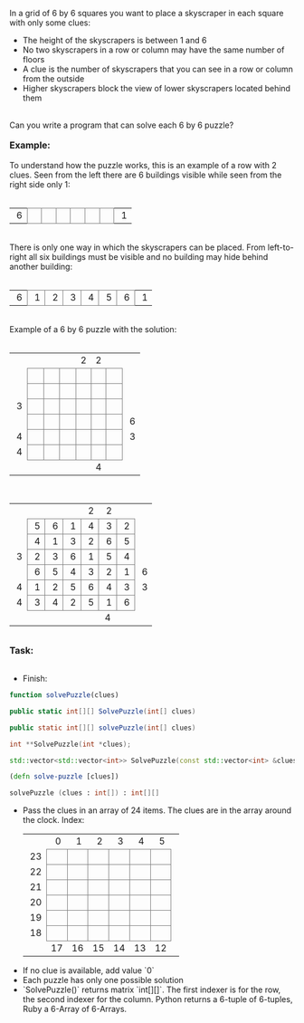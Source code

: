 <style type="text/css">
    table, tr, td {
        border: 0px;
    }
</style>
In a grid of 6 by 6 squares you want to place a skyscraper in each square with only some clues:
<ul>
    <li>The height of the skyscrapers is between 1 and 6</li>
    <li>No two skyscrapers in a row or column may have the same number of floors</li>
    <li>A clue is the number of skyscrapers that you can see in a row or column from the outside</li>
    <li>Higher skyscrapers block the view of lower skyscrapers located behind them</li>
</ul>
<br>
Can you write a program that can solve each 6 by 6 puzzle?
<br>
<br>
<b style="font-size:16px">Example:</b>
<br>
<br>
To understand how the puzzle works, this is an example of a row with 2 clues. Seen from the left there are 6 buildings visible while seen from the right side only 1:
<br>
<br>
<table style="width: 276px">
    <tr>
        <td style="text-align:center;height:16px;"> 6</td>
        <td style="text-align:center; border: solid 1px;height:16px;border-color:gray;">&nbsp;&nbsp;</td>
        <td style="text-align:center; border: solid 1px;height:16px;border-color:gray;">&nbsp;&nbsp;</td>
        <td style="text-align:center; border: solid 1px;height:16px;border-color:gray;">&nbsp;&nbsp;</td>
        <td style="text-align:center; border: solid 1px;height:16px;border-color:gray;">&nbsp;&nbsp;</td>
        <td style="text-align:center; border: solid 1px;height:16px;border-color:gray;">&nbsp;&nbsp;</td>
        <td style="text-align:center; border: solid 1px;height:16px;border-color:gray;">&nbsp;&nbsp;</td>
        <td style="text-align:center;height:16px;"> 1</td>
    </tr>
</table>
<br>
There is only one way in which the skyscrapers can be placed. From left-to-right all six buildings must be visible and no building may hide behind another building:
<br>
<br>
<table style="width: 276px">
    <tr>
        <td style="text-align:center;height:16px;"> 6</td>
        <td style="text-align:center; border: solid 1px;height:16px;border-color:gray;"> 1</td>
        <td style="text-align:center; border: solid 1px;height:16px;border-color:gray;"> 2</td>
        <td style="text-align:center; border: solid 1px;height:16px;border-color:gray;"> 3</td>
        <td style="text-align:center; border: solid 1px;height:16px;border-color:gray;"> 4</td>
        <td style="text-align:center; border: solid 1px;height:16px;border-color:gray;"> 5</td>
        <td style="text-align:center; border: solid 1px;height:16px;border-color:gray;"> 6</td>
        <td style="text-align:center;height:16px;"> 1</td>
    </tr>
</table>
<br>
Example of a 6 by 6 puzzle with the solution:
<br>
<br>
<table style="width: 276px">
    <tr>
        <td style="text-align:center; border: 0px;height:16px;">&nbsp;&nbsp;</td>
        <td style="text-align:center; border-bottom: solid 1px;height:16px;border-color:gray;">&nbsp;&nbsp;&nbsp;</td>
        <td style="text-align:center; border-bottom: solid 1px;height:16px;border-color:gray;">&nbsp;&nbsp;&nbsp;</td>
        <td style="text-align:center; border-bottom: solid 1px;height:16px;border-color:gray;">&nbsp;&nbsp;&nbsp;</td>
        <td style="text-align:center; border-bottom: solid 1px;height:16px;border-color:gray;"> 2</td>
        <td style="text-align:center; border-bottom: solid 1px;height:16px;border-color:gray;"> 2</td>
        <td style="text-align:center; border-bottom: solid 1px;height:16px;border-color:gray;">&nbsp;&nbsp;&nbsp;</td>
        <td style="text-align:center; border: 0px;height:16px;">&nbsp;&nbsp;</td>
    </tr>
    <tr>
        <td style="text-align:center; border: 0px;height:16px;">&nbsp;&nbsp;</td>
        <td style="text-align:center; border: solid 1px;height:16px;border-color:gray;">&nbsp;&nbsp;</td>
        <td style="text-align:center; border: solid 1px;height:16px;border-color:gray;">&nbsp;&nbsp;</td>
        <td style="text-align:center; border: solid 1px;height:16px;border-color:gray;">&nbsp;&nbsp;</td>
        <td style="text-align:center; border: solid 1px;height:16px;border-color:gray;">&nbsp;&nbsp;</td>
        <td style="text-align:center; border: solid 1px;height:16px;border-color:gray;">&nbsp;&nbsp;</td>
        <td style="text-align:center; border: solid 1px;height:16px;border-color:gray;">&nbsp;&nbsp;</td>
        <td style="text-align:center; border: 0px;height:16px;">&nbsp;&nbsp;</td>
    </tr>
    <tr>
        <td style="text-align:center; border: 0px;height:16px;">&nbsp;&nbsp;</td>
        <td style="text-align:center; border: solid 1px;height:16px;border-color:gray;">&nbsp;&nbsp;</td>
        <td style="text-align:center; border: solid 1px;height:16px;border-color:gray;">&nbsp;&nbsp;</td>
        <td style="text-align:center; border: solid 1px;height:16px;border-color:gray;">&nbsp;&nbsp;</td>
        <td style="text-align:center; border: solid 1px;height:16px;border-color:gray;">&nbsp;&nbsp;</td>
        <td style="text-align:center; border: solid 1px;height:16px;border-color:gray;">&nbsp;&nbsp;</td>
        <td style="text-align:center; border: solid 1px;height:16px;border-color:gray;">&nbsp;&nbsp;</td>
        <td style="text-align:center; border: 0px;height:16px;">&nbsp;&nbsp;</td>
    </tr>
    <tr>
        <td style="text-align:center; border: 0px;height:16px;"> 3</td>
        <td style="text-align:center; border: solid 1px;height:16px;border-color:gray;">&nbsp;&nbsp;</td>
        <td style="text-align:center; border: solid 1px;height:16px;border-color:gray;">&nbsp;&nbsp;</td>
        <td style="text-align:center; border: solid 1px;height:16px;border-color:gray;">&nbsp;&nbsp;</td>
        <td style="text-align:center; border: solid 1px;height:16px;border-color:gray;">&nbsp;&nbsp;</td>
        <td style="text-align:center; border: solid 1px;height:16px;border-color:gray;">&nbsp;&nbsp;</td>
        <td style="text-align:center; border: solid 1px;height:16px;border-color:gray;">&nbsp;&nbsp;</td>
        <td style="text-align:center; border: 0px;height:16px;">&nbsp;&nbsp;</td>
    </tr>
    <tr>
        <td style="text-align:center; border: 0px;height:16px;">&nbsp;&nbsp;</td>
        <td style="text-align:center; border: solid 1px;height:16px;border-color:gray;">&nbsp;&nbsp;</td>
        <td style="text-align:center; border: solid 1px;height:16px;border-color:gray;">&nbsp;&nbsp;</td>
        <td style="text-align:center; border: solid 1px;height:16px;border-color:gray;">&nbsp;&nbsp;</td>
        <td style="text-align:center; border: solid 1px;height:16px;border-color:gray;">&nbsp;&nbsp;</td>
        <td style="text-align:center; border: solid 1px;height:16px;border-color:gray;">&nbsp;&nbsp;</td>
        <td style="text-align:center; border: solid 1px;height:16px;border-color:gray;">&nbsp;&nbsp;</td>
        <td style="text-align:center; border: 0px;height:16px;"> 6</td>
    </tr>
    <tr>
        <td style="text-align:center; border: 0px;height:16px;"> 4</td>
        <td style="text-align:center; border: solid 1px;height:16px;border-color:gray;">&nbsp;&nbsp;</td>
        <td style="text-align:center; border: solid 1px;height:16px;border-color:gray;">&nbsp;&nbsp;</td>
        <td style="text-align:center; border: solid 1px;height:16px;border-color:gray;">&nbsp;&nbsp;</td>
        <td style="text-align:center; border: solid 1px;height:16px;border-color:gray;">&nbsp;&nbsp;</td>
        <td style="text-align:center; border: solid 1px;height:16px;border-color:gray;">&nbsp;&nbsp;</td>
        <td style="text-align:center; border: solid 1px;height:16px;border-color:gray;">&nbsp;&nbsp;</td>
        <td style="text-align:center; border: 0px;height:16px;"> 3</td>
    </tr>
    <tr>
        <td style="text-align:center; border: 0px;height:16px;"> 4</td>
        <td style="text-align:center; border: solid 1px;height:16px;border-color:gray;">&nbsp;&nbsp;</td>
        <td style="text-align:center; border: solid 1px;height:16px;border-color:gray;">&nbsp;&nbsp;</td>
        <td style="text-align:center; border: solid 1px;height:16px;border-color:gray;">&nbsp;&nbsp;</td>
        <td style="text-align:center; border: solid 1px;height:16px;border-color:gray;">&nbsp;&nbsp;</td>
        <td style="text-align:center; border: solid 1px;height:16px;border-color:gray;">&nbsp;&nbsp;</td>
        <td style="text-align:center; border: solid 1px;height:16px;border-color:gray;">&nbsp;&nbsp;</td>
        <td style="text-align:center; border: 0px;height:16px;">&nbsp;&nbsp;</td>
    </tr>
    <tr>
        <td style="text-align:center; border: 0px;height:16px;">&nbsp;&nbsp;</td>
        <td style="height:16px;">&nbsp;&nbsp;</td>
        <td style="height:16px;">&nbsp;&nbsp;</td>
        <td style="height:16px;">&nbsp;&nbsp;</td>
        <td style="height:16px;">&nbsp;&nbsp;</td>
        <td style="text-align:center;height:16px;"> 4</td>
        <td style="height:16px;">&nbsp;&nbsp;</td>
        <td style="text-align:center; border: 0px;height:16px;">&nbsp;&nbsp;</td>
    </tr>
</table>
<br>
<table style="width: 276px">
    <tr>
        <td style="text-align:center; border: 0px;height:16px;">&nbsp;&nbsp;</td>
        <td style="text-align:center; border-bottom: solid 1px;height:16px;border-color:gray;">&nbsp;&nbsp;</td>
        <td style="text-align:center; border-bottom: solid 1px;height:16px;border-color:gray;">&nbsp;&nbsp;</td>
        <td style="text-align:center; border-bottom: solid 1px;height:16px;border-color:gray;">&nbsp;&nbsp;</td>
        <td style="text-align:center; border-bottom: solid 1px;height:16px;border-color:gray;"> 2</td>
        <td style="text-align:center; border-bottom: solid 1px;height:16px;border-color:gray;"> 2</td>
        <td style="text-align:center; border-bottom: solid 1px;height:16px;border-color:gray;">&nbsp;&nbsp;</td>
        <td style="text-align:center; border: 0px;height:16px;">&nbsp;&nbsp;</td>
    </tr>
    <tr>
        <td style="text-align:center; border: 0px;height:16px;">&nbsp;&nbsp;</td>
        <td style="text-align:center; border: solid 1px;height:16px;border-color:gray;"> 5</td>
        <td style="text-align:center; border: solid 1px;height:16px;border-color:gray;"> 6</td>
        <td style="text-align:center; border: solid 1px;height:16px;border-color:gray;"> 1</td>
        <td style="text-align:center; border: solid 1px;height:16px;border-color:gray;"> 4</td>
        <td style="text-align:center; border: solid 1px;height:16px;border-color:gray;"> 3</td>
        <td style="text-align:center; border: solid 1px;height:16px;border-color:gray;"> 2</td>
        <td style="text-align:center; border: 0px;height:16px;">&nbsp;&nbsp;</td>
    </tr>
    <tr>
        <td style="text-align:center; border: 0px;height:16px;">&nbsp;&nbsp;</td>
        <td style="text-align:center; border: solid 1px;height:16px;border-color:gray;"> 4</td>
        <td style="text-align:center; border: solid 1px;height:16px;border-color:gray;"> 1</td>
        <td style="text-align:center; border: solid 1px;height:16px;border-color:gray;"> 3</td>
        <td style="text-align:center; border: solid 1px;height:16px;border-color:gray;"> 2</td>
        <td style="text-align:center; border: solid 1px;height:16px;border-color:gray;"> 6</td>
        <td style="text-align:center; border: solid 1px;height:16px;border-color:gray;"> 5</td>
        <td style="text-align:center; border: 0px;height:16px;">&nbsp;&nbsp;</td>
    </tr>
    <tr>
        <td style="text-align:center; border: 0px;height:16px;"> 3</td>
        <td style="text-align:center; border: solid 1px;height:16px;border-color:gray;"> 2</td>
        <td style="text-align:center; border: solid 1px;height:16px;border-color:gray;"> 3</td>
        <td style="text-align:center; border: solid 1px;height:16px;border-color:gray;"> 6</td>
        <td style="text-align:center; border: solid 1px;height:16px;border-color:gray;"> 1</td>
        <td style="text-align:center; border: solid 1px;height:16px;border-color:gray;"> 5</td>
        <td style="text-align:center; border: solid 1px;height:16px;border-color:gray;"> 4</td>
        <td style="text-align:center; border: 0px;height:16px;">&nbsp;&nbsp;</td>
    </tr>
    <tr>
        <td style="text-align:center; border: 0px;height:16px;">&nbsp;&nbsp;</td>
        <td style="text-align:center; border: solid 1px;height:16px;border-color:gray;"> 6</td>
        <td style="text-align:center; border: solid 1px;height:16px;border-color:gray;"> 5</td>
        <td style="text-align:center; border: solid 1px;height:16px;border-color:gray;"> 4</td>
        <td style="text-align:center; border: solid 1px;height:16px;border-color:gray;"> 3</td>
        <td style="text-align:center; border: solid 1px;height:16px;border-color:gray;"> 2</td>
        <td style="text-align:center; border: solid 1px;height:16px;border-color:gray;"> 1</td>
        <td style="text-align:center; border: 0px;height:16px;"> 6</td>
    </tr>
    <tr>
        <td style="text-align:center; border: 0px;height:16px;"> 4</td>
        <td style="text-align:center; border: solid 1px;height:16px;border-color:gray;"> 1</td>
        <td style="text-align:center; border: solid 1px;height:16px;border-color:gray;"> 2</td>
        <td style="text-align:center; border: solid 1px;height:16px;border-color:gray;"> 5</td>
        <td style="text-align:center; border: solid 1px;height:16px;border-color:gray;"> 6</td>
        <td style="text-align:center; border: solid 1px;height:16px;border-color:gray;"> 4</td>
        <td style="text-align:center; border: solid 1px;height:16px;border-color:gray;"> 3</td>
        <td style="text-align:center; border: 0px;height:16px;"> 3</td>
    </tr>
    <tr>
        <td style="text-align:center; border: 0px;height:16px;"> 4</td>
        <td style="text-align:center; border: solid 1px;height:16px;border-color:gray;"> 3</td>
        <td style="text-align:center; border: solid 1px;height:16px;border-color:gray;"> 4</td>
        <td style="text-align:center; border: solid 1px;height:16px;border-color:gray;"> 2</td>
        <td style="text-align:center; border: solid 1px;height:16px;border-color:gray;"> 5</td>
        <td style="text-align:center; border: solid 1px;height:16px;border-color:gray;"> 1</td>
        <td style="text-align:center; border: solid 1px;height:16px;border-color:gray;"> 6</td>
        <td style="text-align:center; border: 0px;height:16px;">&nbsp;&nbsp;</td>
    </tr>
    <tr>
        <td style="text-align:center; border: 0px;height:16px;">&nbsp;&nbsp;</td>
        <td style="height:16px;">&nbsp;&nbsp;</td>
        <td style="height:16px;">&nbsp;&nbsp;</td>
        <td style="height:16px;">&nbsp;&nbsp;</td>
        <td style="height:16px;">&nbsp;&nbsp;</td>
        <td style="text-align:center;height:16px;"> 4</td>
        <td style="height:16px;">&nbsp;&nbsp;</td>
        <td style="text-align:center; border: 0px;height:16px;">&nbsp;&nbsp;</td>
    </tr>
</table>
<br>
<b style="font-size:16px">Task:</b>
<br>
<br>

<ul>
    <li>Finish:</li>
</ul>

```javascript
function solvePuzzle(clues)
```    
```csharp
public static int[][] SolvePuzzle(int[] clues)
```
```java
public static int[][] solvePuzzle(int[] clues)
```
```c
int **SolvePuzzle(int *clues);
```
```cpp
std::vector<std::vector<int>> SolvePuzzle(const std::vector<int> &clues);
```
```clojure
(defn solve-puzzle [clues])
```
```fsharp
solvePuzzle (clues : int[]) : int[][]
```
<ul>
    <li>
        Pass the clues in an array of 24 items. The clues are in the array around the clock. Index:
        <br>
        <table style="width: 276px">
            <tr>
                <td style="text-align:center; border: 0px;height:16px;">  </td>
                <td style="text-align:center; border-bottom: solid 1px;height:16px;border-color:gray;"> 0</td>
                <td style="text-align:center; border-bottom: solid 1px;height:16px;border-color:gray;"> 1</td>
                <td style="text-align:center; border-bottom: solid 1px;height:16px;border-color:gray;"> 2</td>
                <td style="text-align:center; border-bottom: solid 1px;height:16px;border-color:gray;"> 3</td>
                <td style="text-align:center; border-bottom: solid 1px;height:16px;border-color:gray;"> 4</td>
                <td style="text-align:center; border-bottom: solid 1px;height:16px;border-color:gray;"> 5</td>
                <td style="text-align:center; border: 0px;height:16px;">  </td>
            </tr>
            <tr>
                <td style="text-align:center; border: 0px;height:16px;"> 23</td>
                <td style="text-align:center; border: solid 1px;height:16px;border-color:gray;">  </td>
                <td style="text-align:center; border: solid 1px;height:16px;border-color:gray;">  </td>
                <td style="text-align:center; border: solid 1px;height:16px;border-color:gray;">  </td>
                <td style="text-align:center; border: solid 1px;height:16px;border-color:gray;">  </td>
                <td style="text-align:center; border: solid 1px;height:16px;border-color:gray;">  </td>
                <td style="text-align:center; border: solid 1px;height:16px;border-color:gray;">  </td>
                <td style="text-align:center; border: 0px;height:16px;"> 6</td>
            </tr>
            <tr>
                <td style="text-align:center; border: 0px;height:16px;"> 22</td>
                <td style="text-align:center; border: solid 1px;height:16px;border-color:gray;">  </td>
                <td style="text-align:center; border: solid 1px;height:16px;border-color:gray;">  </td>
                <td style="text-align:center; border: solid 1px;height:16px;border-color:gray;">  </td>
                <td style="text-align:center; border: solid 1px;height:16px;border-color:gray;">  </td>
                <td style="text-align:center; border: solid 1px;height:16px;border-color:gray;">  </td>
                <td style="text-align:center; border: solid 1px;height:16px;border-color:gray;">  </td>
                <td style="text-align:center; border: 0px;height:16px;"> 7</td>
            </tr>
            <tr>
                <td style="text-align:center; border: 0px;height:16px;"> 21</td>
                <td style="text-align:center; border: solid 1px;height:16px;border-color:gray;">  </td>
                <td style="text-align:center; border: solid 1px;height:16px;border-color:gray;">  </td>
                <td style="text-align:center; border: solid 1px;height:16px;border-color:gray;">  </td>
                <td style="text-align:center; border: solid 1px;height:16px;border-color:gray;">  </td>
                <td style="text-align:center; border: solid 1px;height:16px;border-color:gray;">  </td>
                <td style="text-align:center; border: solid 1px;height:16px;border-color:gray;">  </td>
                <td style="text-align:center; border: 0px;height:16px;"> 8</td>
            </tr>
            <tr>
                <td style="text-align:center; border: 0px;height:16px;"> 20</td>
                <td style="text-align:center; border: solid 1px;height:16px;border-color:gray;">  </td>
                <td style="text-align:center; border: solid 1px;height:16px;border-color:gray;">  </td>
                <td style="text-align:center; border: solid 1px;height:16px;border-color:gray;">  </td>
                <td style="text-align:center; border: solid 1px;height:16px;border-color:gray;">  </td>
                <td style="text-align:center; border: solid 1px;height:16px;border-color:gray;">  </td>
                <td style="text-align:center; border: solid 1px;height:16px;border-color:gray;">  </td>
                <td style="text-align:center; border: 0px;height:16px;"> 9</td>
            </tr>
            <tr>
                <td style="text-align:center; border: 0px;height:16px;"> 19</td>
                <td style="text-align:center; border: solid 1px;height:16px;border-color:gray;">  </td>
                <td style="text-align:center; border: solid 1px;height:16px;border-color:gray;">  </td>
                <td style="text-align:center; border: solid 1px;height:16px;border-color:gray;">  </td>
                <td style="text-align:center; border: solid 1px;height:16px;border-color:gray;">  </td>
                <td style="text-align:center; border: solid 1px;height:16px;border-color:gray;">  </td>
                <td style="text-align:center; border: solid 1px;height:16px;border-color:gray;">  </td>
                <td style="text-align:center; border: 0px;height:16px;"> 10</td>
            </tr>
            <tr>
                <td style="text-align:center; border: 0px;height:16px;"> 18</td>
                <td style="text-align:center; border: solid 1px;height:16px;border-color:gray;">  </td>
                <td style="text-align:center; border: solid 1px;height:16px;border-color:gray;">  </td>
                <td style="text-align:center; border: solid 1px;height:16px;border-color:gray;">  </td>
                <td style="text-align:center; border: solid 1px;height:16px;border-color:gray;">  </td>
                <td style="text-align:center; border: solid 1px;height:16px;border-color:gray;">  </td>
                <td style="text-align:center; border: solid 1px;height:16px;border-color:gray;">  </td>
                <td style="text-align:center; border: 0px;height:16px;"> 11</td>
            </tr>
            <tr>
                <td style="text-align:center; border: 0px;height:16px;">  </td>
                <td style="text-align:center;'height:16px;'">17</td>
                <td style="text-align:center;height:16px;">16</td>
                <td style="text-align:center;height:16px;">15</td>
                <td style="text-align:center;height:16px;">14</td>
                <td style="text-align:center;height:16px;">13</td>
                <td style="text-align:center;height:16px;">12</td>
                <td style="text-align:center; border: 0px;height:16px;">  </td>
            </tr>
        </table>
    </li>
    <li>If no clue is available, add value `0`</li>
    <li>Each puzzle has only one possible solution</li>
    <li>`SolvePuzzle()` returns matrix `int[][]`. The first indexer is for the row, the second indexer for the column. Python returns a 6-tuple of 6-tuples, Ruby a 6-Array of 6-Arrays.</li>
</ul>